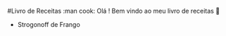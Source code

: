 #Livro de Receitas :man cook:
Olá ! Bem vindo ao meu livro de receitas :wave:
 * Strogonoff de Frango
